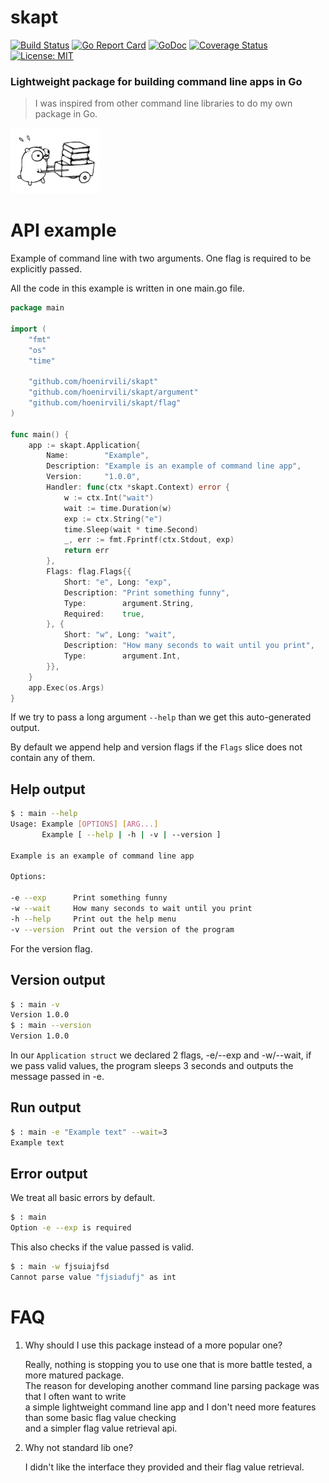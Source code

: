 # skapt                                                                                                                                                                                                                                     
[![Build Status](https://travis-ci.org/hoenirvili/skapt.svg?branch=master)](https://travis-ci.org/hoenirvili/skapt) [![Go Report Card](https://goreportcard.com/badge/github.com/hoenirvili/skapt)](https://goreportcard.com/report/github.com/hoenirvili/skapt) [![GoDoc](https://godoc.org/github.com/hoenirvili/skapt?status.svg)](https://godoc.org/github.com/hoenirvili/skapt) [![Coverage Status](https://coveralls.io/repos/github/hoenirvili/skapt/badge.svg?branch=master)](https://coveralls.io/github/hoenirvili/skapt?branch=master)
 [![License: MIT](https://img.shields.io/badge/License-MIT-yellow.svg)](https://opensource.org/licenses/MIT)

### Lightweight package for building command line apps in Go

> I was inspired from other command line libraries to do my own package in Go.

![experimental](doc/ref.png)


# API example

Example of command line with two arguments. One flag is required to be explicitly passed.  

All the code in this example is written in one main.go file.

```go
package main

import (
	"fmt"
	"os"
	"time"

	"github.com/hoenirvili/skapt"
	"github.com/hoenirvili/skapt/argument"
	"github.com/hoenirvili/skapt/flag"
)

func main() {
	app := skapt.Application{
		Name:        "Example",
		Description: "Example is an example of command line app",
		Version:     "1.0.0",
		Handler: func(ctx *skapt.Context) error {
			w := ctx.Int("wait")
			wait := time.Duration(w)
			exp := ctx.String("e")
			time.Sleep(wait * time.Second)
			_, err := fmt.Fprintf(ctx.Stdout, exp)
			return err
		},
		Flags: flag.Flags{{
			Short: "e", Long: "exp",
			Description: "Print something funny",
			Type:        argument.String,
			Required:	 true,
		}, {
			Short: "w", Long: "wait",
			Description: "How many seconds to wait until you print",
			Type:        argument.Int,
		}},
	}
	app.Exec(os.Args)
}
```

If we try to pass a long argument `--help` than we get this auto-generated output.

By default we append help and version flags if the ```Flags``` slice does not contain any of them.

## Help output
```bash
$ : main --help
Usage: Example [OPTIONS] [ARG...]
       Example [ --help | -h | -v | --version ]

Example is an example of command line app

Options:

-e --exp      Print something funny
-w --wait     How many seconds to wait until you print
-h --help     Print out the help menu
-v --version  Print out the version of the program
```

For the version flag.

## Version output
```bash
$ : main -v
Version 1.0.0
$ : main --version
Version 1.0.0
```

In our ```Application struct``` we declared 2 flags, -e/--exp and -w/--wait, 
if we pass valid values, the program sleeps 3 seconds and outputs the message passed in -e.

## Run output
``` bash
$ : main -e "Example text" --wait=3
Example text
```

## Error output

We treat all basic errors by default.

```bash
$ : main
Option -e --exp is required
```

This also checks if the value passed is valid.

```bash
$ : main -w fjsuiajfsd
Cannot parse value "fjsiadufj" as int
```


# FAQ

1. Why should I use this package instead of a more popular one?

	Really, nothing is stopping you to use one that is more battle tested, a more matured package. 				\
	The reason for developing another command line parsing package was that I often want to write 				\
	a simple lightweight command line app and I don't need more features than some basic flag value checking 	\
	and a simpler flag value retrieval api.


2. Why not standard lib one?

	I didn't like the interface they provided and their flag value retrieval.
